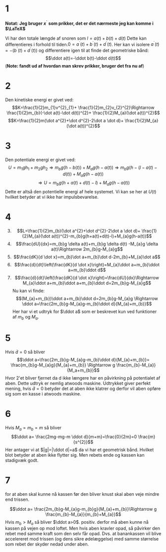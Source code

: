# 1
**Notat: Jeg bruger $x^{´}$ som prikker, det er det nærmeste jeg kan komme i $\LaTeX$**

Vi har den totale længde af snoren som $l=a(t)+b(t)+d(t)$
Dette kan differentieres i forhold til tiden.$0=a^´(t)+b^{´}(t)+d^{´}(t)$.
Her kan vi isolere $a^{´}(t)=-(b^{´}(t)+d^{´}(t))$ og differentiere igen til at finde det geometriske bånd:
$$\ddot a(t)=-\ddot b(t)-\ddot d(t)$$
(**Note: fandt ud af hvordan man skrev prikker, bruger det fra nu af**)
# 2
Den kinetiske energi er givet ved: $$K=\frac{1}{2}m_{1}v^{2}_{1}+ \frac{1}{2}m_{2}v_{2}^{2}\Rightarrow \frac{1}{2}m_{b}(-\dot a(t)-\dot d(t))^{2}+ \frac{1}{2}M_{a}(\dot a(t))^{2}$$
$$K=\frac{1}{2}m(\dot a^{2}+\dot d^{2}-2\dot a \dot d)+ \frac{1}{2}M_{a}(\dot a(t))^{2}$$
# 3
Den potentiale energi er givet ved: $$U=m_{1}gh_{1}+m_{2}gh_{2}\Rightarrow m_{b}g(h-b(t))+M_{a}g(h-a(t))\Rightarrow m_{b}g(h-(l-a(t)-d(t)) +M_{a}g(h-a(t))$$
$$\Rightarrow U=m_{b}g(h+a(t)+d(t)-l)+M_{a}g(h-a(t))$$
Dette er altså den potentielle energi af hele systemet.
Vi kan se her at $U(t)$ hvilket betyder at vi ikke har impulsbevarelse.

# 4
3. $$L=\frac{1}{2}m_{b}(\dot a^{2}+\dot d^{2}-2\dot a \dot d)+ \frac{1}{2}M_{a}(\dot a(t))^{2}-m_{b}g(h+a(t)+d(t)-l)+M_{a}g(h-a(t))$$
4. $$\frac{dU}{dx}=m_{b}g \delta a(t)+m_{b}g \delta d(t) -M_{a}g \delta a(t)\Rightarrow 2m_{b}g-M_{a}g$$
5. $$\frac{dK}{d \dot x}=m_{b}\dot a+m_{b}\dot d-2m_{b}+M_{a}\dot a$$
6. $$\frac{d}{dt}\left(\frac{dK}{d \dot x}\right)=M_{a}\ddot a+m_{b}\ddot a+m_{b}\ddot d$$
7. $$\frac{d}{dt}\left(\frac{dK}{d \dot x}\right)=\frac{dU}{dx}\Rightarrow M_{a}\ddot a+m_{b}\ddot a+m_{b}\ddot d=2m_{b}g-M_{a}g$$
Nu kan vi finde:$$(M_{a}+m_{b})\ddot a+m_{b}\ddot d=2m_{b}g-M_{a}g \Rightarrow \ddot a=\frac{2m_{b}g-M_{a}g-m_{b}\ddot d}{M_{a}+m_{b}}$$
Her har vi et udtryk for $\ddot a$ som er beskrevet kun ved funktioner af $m_{b}\text{ og }M_{a}$.
# 5
Hvis $\dot d=0$ så bliver $$\ddot a=\frac{2m_{b}g-M_{a}g-m_{b}\ddot d}{M_{a}+m_{b}}= \frac{m_{b}g-M_{a}g}{M_{a}+m_{b}} \Rightarrow g \frac{m_{b}-M_{a}}{M_a+m_{b}}$$
Hvor 2'et bliver fjernet da d ikke længere har en påvirkning på potentialet af aben.
Dette udtryk er nemlig atwoods maskine.
Udtrykket giver perfekt mening, hvis $\dot d=0$ betyder det at aben ikke klatrer og derfor vil aben opføre sig som en kasse i atwoods maskine.

# 6
Hvis $M_{a}=m_{b}=m$ så bliver $$\ddot a= \frac{2mg-mg-m \ddot d}{m+m}=\frac{0}{2m}=0 \frac{m}{s^{2}}$$
Her antager vi at $|g|=|\ddot d|=a$ da vi har et geometrisk bånd.
Hvilket blot betyder at aben ikke flytter sig. Men rebets ende og kassen kan stadigvæk godt.

# 7
for at aben skal kunne nå kassen før den bliver knust skal aben veje mindre end trissen.

$$\ddot a= \frac{2m_{b}g-M_{a}g-m_{b}g}{M_{a}+m_{b}}\Rightarrow g \frac{m_{b}-M_{a}}{m_{b}+M_{a}}$$ Hvis $m_{b}>M_{a}$ så bliver $\ddot a>0$. positiv. derfor må aben kunne nå kassen på vejen op mod loftet.
Men hvis aben kravler opad, så påvirker den rebet med samme kraft som den selv får opad. Dvs. at banankassen vil blive accelereret mod trissen (og dens sikre ødelæggelse) med samme størrelse som rebet der skyder nedad under aben.


